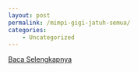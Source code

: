 ```yaml
---
layout: post
permalink: /mimpi-gigi-jatuh-semua/
categories:
    - Uncategorized
---
```


[Baca Selengkapnya](/06)